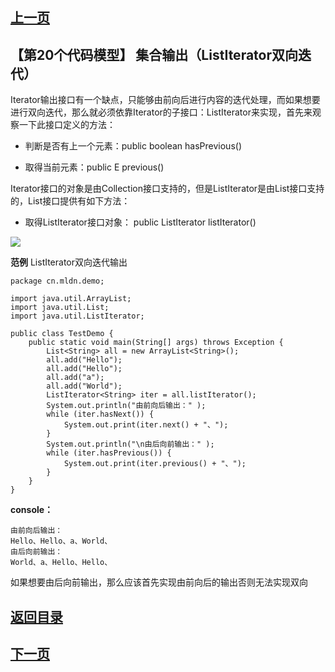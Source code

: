 ## [上一页](course138)
##  【第20个代码模型】 集合输出（ListIterator双向迭代）

Iterator输出接口有一个缺点，只能够由前向后进行内容的迭代处理，而如果想要进行双向迭代，那么就必须依靠Iterator的子接口：ListIterator来实现，首先来观察一下此接口定义的方法：

- 判断是否有上一个元素：public boolean hasPrevious()

- 取得当前元素：public E previous()

Iterator接口的对象是由Collection接口支持的，但是ListIterator是由List接口支持的，List接口提供有如下方法：

- 取得ListIterator接口对象： public ListIterator<E> listIterator()

![](http://ww2.sinaimg.cn/large/0060lm7Tly1forn17wdmlj30vh0he7bm.jpg)

**范例** ListIterator双向迭代输出
	
	package cn.mldn.demo;
	
	import java.util.ArrayList;
	import java.util.List;
	import java.util.ListIterator;
	
	public class TestDemo {
		public static void main(String[] args) throws Exception {
			List<String> all = new ArrayList<String>();
			all.add("Hello");
			all.add("Hello");
			all.add("a");
			all.add("World");
			ListIterator<String> iter = all.listIterator();
			System.out.println("由前向后输出：" );
			while (iter.hasNext()) {
				System.out.print(iter.next() + "、");
			}
			System.out.println("\n由后向前输出：" );
			while (iter.hasPrevious()) {
				System.out.print(iter.previous() + "、");
			}
		} 	
	}
**console：**

	由前向后输出：
	Hello、Hello、a、World、
	由后向前输出：
	World、a、Hello、Hello、

如果想要由后向前输出，那么应该首先实现由前向后的输出否则无法实现双向



## [返回目录](https://wuchengcheng110120.github.io/aliyunjava3/list)
## [下一页](course140)

